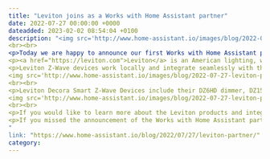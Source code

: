```yaml
---
title: "Leviton joins as a Works with Home Assistant partner"
date: 2022-07-27 00:00:00 +0000
dateadded: 2023-02-02 08:54:04 +0100
description: "<img src='http://www.home-assistant.io/images/blog/2022-07-27-leviton-partner/social-image.jpg' alt="Leviton Partnership Social image" class='no-shadow'>
<br><br>
<p>Today we are happy to announce our first Works with Home Assistant partner: Leviton!</p>
<p><a href="https://leviton.com">Leviton</a> is an American lighting, wiring device, and load control company. Their products can be found in almost every home across the United States. As a partner, they will work with Nabu Casa to make sure that their line of Z-Wave devices will work great with Home Assistant. This gives users the best experience and will continue to give a great experience with automatic firmware updates via Home Assistant.</p>
<p>Leviton Z-Wave devices work locally and integrate seamlessly with the Z-Wave integration in Home Assistant (Z-Wave stick required). As all connectivity is happening locally, status updates and controlling your devices happen instantly in Home Assistant. Each device that is connected to power will also act as a Z-Wave router to extend your Z-Wave mesh network.</p>
<img src='http://www.home-assistant.io/images/blog/2022-07-27-leviton-partner/leviton-devices.jpg' alt="Leviton Z-Wave Products" class='no-shadow'>
<br><br>
<p>Leviton Decora Smart Z-Wave Devices include their DZ6HD dimmer, DZ15S switch, ZW4SF Fan Speed Controller, DZPD3 Plug-in Dimmer, DZPA1 Plug-in Switch, and ZW15R Outlet. All of these devices can be found on their <a href="https://www.amazon.com/Leviton">Amazon store</a>. These devices can then be used inside of your home to turn on the lights when you walk into a room, turn your bedside lamps on at a certain time, and much much more.</p>
<img src='http://www.home-assistant.io/images/blog/2022-07-27-leviton-partner/leviton-device-page.png' alt="Leviton device page in Home Assistant" class='no-shadow'>
<br><br>
<p>If you would like to learn more about the Leviton products and integration check out their <a href="http://www.home-assistant.io/integrations/leviton">integration page</a>! Leviton will also show up in the integrations list in Home Assistant version 2022.8!</p>
<p>If you missed the announcement of the Works with Home Assistant partner program, make sure to check out the <a href="http://www.home-assistant.io/blog/2022/07/12/partner-program/">blog post</a>.</p>
"
link: "https://www.home-assistant.io/blog/2022/07/27/leviton-partner/"
category:
---
```

